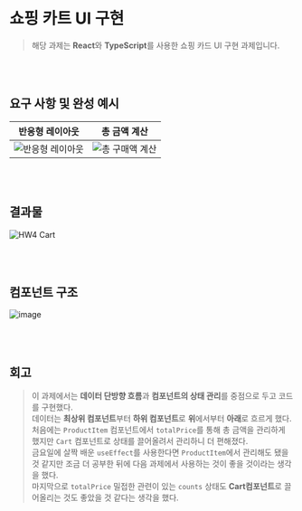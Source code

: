 # 쇼핑 카트 UI 구현
> 해당 과제는 **React**와 **TypeScript**를 사용한 쇼핑 카드 UI 구현 과제입니다.

<br>
<br>

## 요구 사항 및 완성 예시
| 반응형 레이아웃 | 총 금액 계산 |
|:---:|:---:|
| ![반응형 레이아웃](https://github.com/user-attachments/assets/6999ac00-1d9c-468e-89a8-e351b86506c9) | ![총 구매액 계산](https://github.com/user-attachments/assets/98a7d15a-8660-45c2-a7aa-7ef120818acc) |

<br>
<br>


## 결과물

![HW4 Cart](https://github.com/user-attachments/assets/4b6c7f34-7fdb-4b46-8525-771be3be1eb2)

<br>
<br>

## 컴포넌트 구조
![image](https://github.com/user-attachments/assets/d3e7d698-5545-4094-b0ca-6cdd93ac2157)

<br>
<br>

## 회고
> 이 과제에서는 **데이터 단방향 흐름**과 **컴포넌트의 상태 관리**를 중점으로 두고 코드를 구현했다. <br/>
 데이터는 **최상위 컴포넌트**부터 **하위 컴포넌트**로 **위**에서부터 **아래**로 흐르게 했다. <br/>
처음에는 `ProductItem` 컴포넌트에서 `totalPrice`를 통해 총 금액을 관리하게 했지만 `Cart` 컴포넌트로 상태를 끌어올려서 관리하니 더 편해졌다. <br/>
금요일에 살짝 배운 `useEffect`를 사용한다면 `ProductItem`에서 관리해도 됐을 것 같지만 조금 더 공부한 뒤에 다음 과제에서 사용하는 것이 좋을 것이라는 생각을 했다. <br/>
 마지막으로 `totalPrice` 밀접한 관련이 있는 `counts` 상태도 **Cart컴포넌트**로 끌어올리는 것도 좋았을 것 같다는 생각을 했다.

